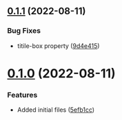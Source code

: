## [0.1.1](https://github.com/Pradumnasaraf/OctoUser/compare/v0.1.0...v0.1.1) (2022-08-11)


### Bug Fixes

* titile-box property ([9d4e415](https://github.com/Pradumnasaraf/OctoUser/commit/9d4e41597d3073cf78d4eff5a9a1e1d34b2f27c4))



# [0.1.0](https://github.com/Pradumnasaraf/OctoUser/compare/5efb1cc5bc868b1dc81afec54f28cb510acfee0e...v0.1.0) (2022-08-11)


### Features

* Added initial files ([5efb1cc](https://github.com/Pradumnasaraf/OctoUser/commit/5efb1cc5bc868b1dc81afec54f28cb510acfee0e))



